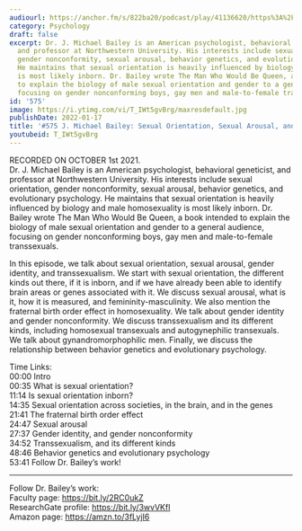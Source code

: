 ```yaml
---
audiourl: https://anchor.fm/s/822ba20/podcast/play/41136620/https%3A%2F%2Fd3ctxlq1ktw2nl.cloudfront.net%2Fstaging%2F2021-9-1%2Ff44600b2-cfea-7094-f8c3-0776acfd4a9f.m4a
category: Psychology
draft: false
excerpt: Dr. J. Michael Bailey is an American psychologist, behavioral geneticist,
  and professor at Northwestern University. His interests include sexual orientation,
  gender nonconformity, sexual arousal, behavior genetics, and evolutionary psychology.
  He maintains that sexual orientation is heavily influenced by biology and male homosexuality
  is most likely inborn. Dr. Bailey wrote The Man Who Would Be Queen, a book intended
  to explain the biology of male sexual orientation and gender to a general audience,
  focusing on gender nonconforming boys, gay men and male-to-female transsexuals.
id: '575'
image: https://i.ytimg.com/vi/T_IWt5gvBrg/maxresdefault.jpg
publishDate: 2022-01-17
title: '#575 J. Michael Bailey: Sexual Orientation, Sexual Arousal, and Gender Identity'
youtubeid: T_IWt5gvBrg
---
```

<div class="timelinks">

RECORDED ON OCTOBER 1st 2021.  
Dr. J. Michael Bailey is an American psychologist, behavioral geneticist, and professor at Northwestern University. His interests include sexual orientation, gender nonconformity, sexual arousal, behavior genetics, and evolutionary psychology. He maintains that sexual orientation is heavily influenced by biology and male homosexuality is most likely inborn. Dr. Bailey wrote The Man Who Would Be Queen, a book intended to explain the biology of male sexual orientation and gender to a general audience, focusing on gender nonconforming boys, gay men and male-to-female transsexuals.

In this episode, we talk about sexual orientation, sexual arousal, gender identity, and transsexualism. We start with sexual orientation, the different kinds out there, if it is inborn, and if we have already been able to identify brain areas or genes associated with it. We discuss sexual arousal, what is it, how it is measured, and femininity-masculinity. We also mention the fraternal birth order effect in homosexuality. We talk about gender identity and gender nonconformity. We discuss transsexualism and its different kinds, including homosexual transexuals and autogynephilic transexuals. We talk about gynandromorphophilic men. Finally, we discuss the relationship between behavior genetics and evolutionary psychology.

Time Links:  
<time>00:00</time> Intro  
<time>00:35</time> What is sexual orientation?  
<time>11:14</time> Is sexual orientation inborn?  
<time>14:35</time> Sexual orientation across societies, in the brain, and in the genes  
<time>21:41</time> The fraternal birth order effect  
<time>24:47</time> Sexual arousal  
<time>27:37</time> Gender identity, and gender nonconformity  
<time>34:52</time> Transsexualism, and its different kinds  
<time>48:46</time> Behavior genetics and evolutionary psychology  
<time>53:41</time> Follow Dr. Bailey’s work!

---

Follow Dr. Bailey’s work:  
Faculty page: https://bit.ly/2RC0ukZ  
ResearchGate profile: https://bit.ly/3wvVKfl  
Amazon page: https://amzn.to/3fLyjI6
</div>


